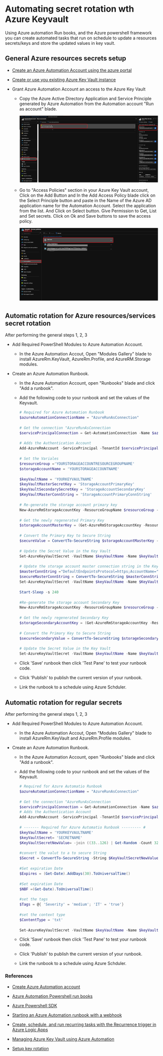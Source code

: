 # Automating secret rotation wth Azure Keyvault

Using Azure automation Run books, and the Azure powershell framework you can create automated tasks that run on schedule to update a resources secrets/keys and store the updated values in key vault.

## General Azure resources secrets setup

- [Create an Azure Automation Account using the azure portal](https://docs.microsoft.com/en-us/azure/automation/automation-quickstart-create-account)

- [Create or use you existing Azure Key Vault instance](https://docs.microsoft.com/en-us/azure/key-vault/quick-create-portal)

- Grant Azure Automation Account an access to the Azure Key Vault

  - Copy the Azure Active Directory Application and Service Principle generated by Azure Automation from the Automation account "Run as account" blade.

    ![automationAccountADID](./images/automationAccountADID.png)

  - Go to "Access Policies" section in your Azure Key Vault account, Click on the Add Button and In the Add Access Policy blade click on the Select Principle button and paste in the Name of the Azure AD application name for the Automation Account. Select the application from the list. And Click on Select button. Give Permission to Get, List and Set secrets. Click on Ok and Save buttons to save the access policy.

    ![KVPolicies](./images/KVPolicies.png)

## Automatic rotation for Azure resources/services secret rotation

After performing the general steps 1, 2, 3

- Add Required PowerShell Modules to Azure Automation Account.

  - In the Azure Automation Accout, Open "Modules Gallery" blade to install  AzureRm.KeyVault, AzureRm.Profile, and AzureRM.Storage modules.

- Create an Azure Automation Runbook.

  - In the Azure Automation Account, open "Runbooks" blade and click "Add a runbook".

  - Add the following code to your runbook and set the values of the Keyvault.

    ```Powershell
    # Required for Azure Automation Runbook
    $azureAutomationConnectionName = "AzureRunAsConnection"

    # Get the connection "AzureRunAsConnection
    $servicePrincipalConnection = Get-AutomationConnection -Name $azureAutomationConnectionName

    # Adds the Authentication Account
    Add-AzureRmAccount -ServicePrincipal -TenantId $servicePrincipalConnection.TenantId -ApplicationId $servicePrincipalConnection.ApplicationId -CertificateThumbprint $servicePrincipalConnection.CertificateThumbprint

    # Set the Variales
    $resourceGroup ='YOURSTORAGEACCOUNTRESOURCEGROUPNAME'
    $storageAccountName = 'YOURSTORAGEACCOUNTNAME'

    $keyVaultName = 'YOURKEYVAULTNAME'
    $keyVaultMasterSecretKey = 'StorageAccountPrimaryKey'
    $keyVaultSecondarySecretKey = 'StorageAccountSecondaryKey'
    $KeyVaultMasterConnString = 'StorageAccountPrimaryConnString'

    # Re-generate the storage account primary key
    New-AzureRmStorageAccountKey -ResourceGroupName $resourceGroup -Name $storageAccountName -KeyName "key1"

    # Get the newly regenerated Primary Key
    $storageAccountMasterKey = (Get-AzureRmStorageAccountKey -ResourceGroupName $resourceGroup -Name $storageAccountName).Value[0]

    # Convert the Primary Key to Secure String
    $secureValue = ConvertTo-SecureString $storageAccountMasterKey -AsPlainText -Force

    # Update the Secret Value in the Key Vault
    Set-AzureKeyVaultSecret -VaultName $keyVaultName -Name $keyVaultMasterSecretKey -SecretValue $secureValue

    # Update the storage account master connection string in the Key Vault
    $masterConnString ="DefaultEndpointsProtocol=https;AccountName="+$storageAccountName+";AccountKey="+$storageAccountMasterKey+";EndpointSuffix=core.windows.net"
    $secureMasterConnString = ConvertTo-SecureString $masterConnString -AsPlainText -Force
    Set-AzureKeyVaultSecret -VaultName $keyVaultName -Name $KeyVaultMasterConnString -SecretValue $secureMasterConnString

    Start-Sleep -s 240

    #Re-generate the storage account Secondary Key
    New-AzureRmStorageAccountKey -ResourceGroupName $resourceGroup -Name $storageAccountName -KeyName "key2"

    # Get the newly regenerated Secondary Key
    $storageSecondaryAccountKey = (Get-AzureRmStorageAccountKey -ResourceGroupName $resourceGroup -Name $storageAccountName).Value[1]

    # Convert the Primary Key to Secure String
    $secureSecondaryValue = ConvertTo-SecureString $storageSecondaryAccountKey -AsPlainText -Force

    # Update the Secret Value in the Key Vault
    Set-AzureKeyVaultSecret -VaultName $keyVaultName -Name $keyVaultSecondarySecretKey -SecretValue $secureSecondaryValue

    ```

  - Click 'Save' runbook then click 'Test Pane' to test your runbook code.

  - Click 'Publish' to publish the current version of your runbook.

  - Link the runbook to a schedule using Azure Schduler.

## Automatic rotation for regular secrets

After performing the general steps 1, 2, 3

- Add Required PowerShell Modules to Azure Automation Account.

  - In the Azure Automation Accout, Open "Modules Gallery" blade to install  AzureRm.KeyVault and AzureRm.Profile modules.

- Create an Azure Automation Runbook.

  - In the Azure Automation Account, open "Runbooks" blade and click "Add a runbook".

  - Add the following code to your runbook and set the values of the Keyvault.

    ```Powershell
    # Required for Azure Automatio Runbook
    $azureAutomationConnectionName = "AzureRunAsConnection"

    # Get the connection "AzureRunAsConnection
    $servicePrincipalConnection = Get-AutomationConnection -Name $azureAutomationConnectionName
    # Adds the Authentication Account
    Add-AzureRmAccount -ServicePrincipal -TenantId $servicePrincipalConnection.TenantId -ApplicationId $servicePrincipalConnection.ApplicationId -CertificateThumbprint $servicePrincipalConnection.CertificateThumbprint

    # ------- Required for Azure Automatio Runbook --------- #
    $keyVaultName = 'YOURKEYVAULTNAME'
    $keyVaultSecret= 'SECRETNAME'
    $KeyVaultSecretNewValue= -join ((33..126) | Get-Random -Count 32 | % {[char]$_})

    #convert the valut to a to secure String
    $Secret = ConvertTo-SecureString -String $KeyVaultSecretNewValue -AsPlainText -Force

    #Set expiration Date
    $Expires = (Get-Date).AddDays(30).ToUniversalTime()

    #Set expiration Date
    $NBF =(Get-Date).ToUniversalTime()

    #set the tags
    $Tags = @{ 'Severity' = 'medium'; 'IT' = 'true'}

    #set the context type
    $ContentType = 'txt'

    Set-AzureKeyVaultSecret -VaultName $keyVaultName -Name $keyVaultSecret -SecretValue $Secret -Expires $Expires -NotBefore $NBF -ContentType $ContentType -Tags $Tags
    ```

  - Click 'Save' runbook then click 'Test Pane' to test your runbook code.

  - Click 'Publish' to publish the current version of your runbook.

  - Link the runbook to a schedule using Azure Schduler.

### References

- [Create Azure Automation account](https://docs.microsoft.com/en-us/azure/automation/automation-quickstart-create-account)

- [Azure Automation Powershell run books](https://docs.microsoft.com/en-us/azure/automation/automation-first-runbook-textual-powershell)

- [Azure Powershell SDK](https://docs.microsoft.com/en-us/powershell/module/az.keyvault/set-azkeyvaultsecret?view=azps-2.0.0)

- [Starting an Azure Automation runbook with a webhook](https://docs.microsoft.com/en-us/azure/automation/automation-webhooks)

- [Create, schedule, and run recurring tasks with the Recurrence trigger in Azure Logic Apps](https://docs.microsoft.com/en-us/azure/connectors/connectors-native-recurrence)
  
- [Managing Azure Key Vault using Azure Automation](https://docs.microsoft.com/en-us/azure/key-vault/automation-manage-key-vault)

- [Setup key rotation](https://docs.microsoft.com/en-us/azure/key-vault/key-vault-key-rotation-log-monitoring)
